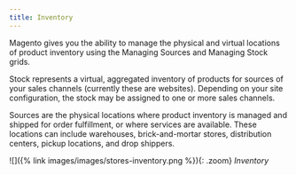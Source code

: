 ```yaml
---
title: Inventory 
---
```


Magento gives you the ability to manage the physical and virtual locations of product inventory using the Managing Sources and Managing Stock grids.

Stock represents a virtual, aggregated inventory of products for sources of your sales channels (currently these are websites). Depending on your site configuration, the stock may be assigned to one or more sales channels.

Sources are the physical locations where product inventory is managed and shipped for order fulfillment, or where services are available. These locations can include warehouses, brick-and-mortar stores, distribution centers, pickup locations, and drop shippers.

![]({% link images/images/stores-inventory.png %}){: .zoom}
_Inventory_